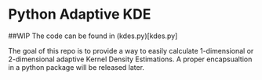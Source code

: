 # Python Adaptive KDE

##WIP
The code can be found in (kdes.py)[kdes.py]

The goal of this repo is to provide a way to easily calculate 1-dimensional or 2-dimensional adaptive Kernel Density Estimations. A proper encapsualtion in a python package will be released later.
